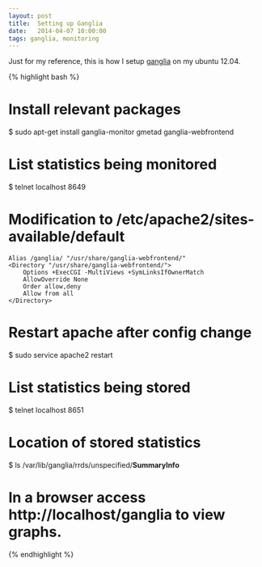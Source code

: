 ```yaml
---
layout: post
title:  Setting up Ganglia
date:   2014-04-07 10:00:00
tags: ganglia, monitoring
---
```


Just for my reference, this is how I setup [ganglia][ganglia] on my ubuntu
12.04.

{% highlight bash %}
# Install relevant packages
$ sudo apt-get install ganglia-monitor gmetad ganglia-webfrontend

# List statistics being monitored
$ telnet localhost 8649

# Modification to /etc/apache2/sites-available/default
    Alias /ganglia/ "/usr/share/ganglia-webfrontend/"
    <Directory "/usr/share/ganglia-webfrontend/">
        Options +ExecCGI -MultiViews +SymLinksIfOwnerMatch
        AllowOverride None
        Order allow,deny
        Allow from all
    </Directory>

# Restart apache after config change
$ sudo service apache2 restart

# List statistics being stored
$ telnet localhost 8651

# Location of stored statistics
$ ls /var/lib/ganglia/rrds/unspecified/__SummaryInfo__

# In a browser access http://localhost/ganglia to view graphs.
{% endhighlight %}

[ganglia]: http://sourceforge.net/apps/trac/ganglia/wiki/ganglia_quick_start
